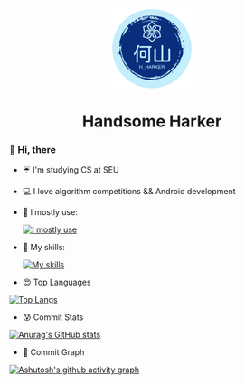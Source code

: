 <!-- <link rel = "stylesheet" type= "text/css" href = "./style.css">
 -->

<p align = "center">
	<img class = "cover" width = "140" src="./logo_circle.png"/>
	<h1 align = "center">Handsome Harker</h1>
</p>

### 👋 Hi, there
- ☔ I'm studying CS at SEU
- 💻 I love algorithm competitions && Android development
- 💖 I mostly use:

  
  [![I mostly use](https://skillicons.dev/icons?i=c,cpp,java,vscode,idea)](https://skillicons.dev)
- 👻 My skills:

  [![My skills](https://skillicons.dev/icons?i=js,jquery,html,css,kotlin,py,pycharm,nodejs,npm,ps,pr,ae,au,ai,notion)](https://skillicons.dev)

- 😍 Top Languages

[![Top Langs](https://github-readme-stats.vercel.app/api/top-langs/?username=harkerhand&layout=compact)](https://github.com/anuraghazra/github-readme-stats)

- 😰 Commit Stats

[![Anurag's GitHub stats](https://github-readme-stats.vercel.app/api?username=harkerhand&count_private=true&show_icons=true&theme=ambient_gradient)](https://github.com/anuraghazra/github-readme-stats)

- 🙈 Commit Graph

[![Ashutosh's github activity graph](https://github-readme-activity-graph.vercel.app/graph?username=harkerhand&theme=github-light)](https://github.com/ashutosh00710/github-readme-activity-graph)
